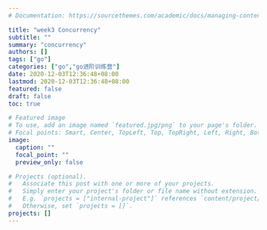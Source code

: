 ```yaml
---
# Documentation: https://sourcethemes.com/academic/docs/managing-content/

title: "week3 Concurrency"
subtitle: ""
summary: "concurrency"
authors: []
tags: ["go"]
categories: ["go","go进阶训练营"]
date: 2020-12-03T12:36:48+08:00
lastmod: 2020-12-03T12:36:48+08:00
featured: false
draft: false
toc: true

# Featured image
# To use, add an image named `featured.jpg/png` to your page's folder.
# Focal points: Smart, Center, TopLeft, Top, TopRight, Left, Right, BottomLeft, Bottom, BottomRight.
image:
  caption: ""
  focal_point: ""
  preview_only: false

# Projects (optional).
#   Associate this post with one or more of your projects.
#   Simply enter your project's folder or file name without extension.
#   E.g. `projects = ["internal-project"]` references `content/project/deep-learning/index.md`.
#   Otherwise, set `projects = []`.
projects: []
---
```

